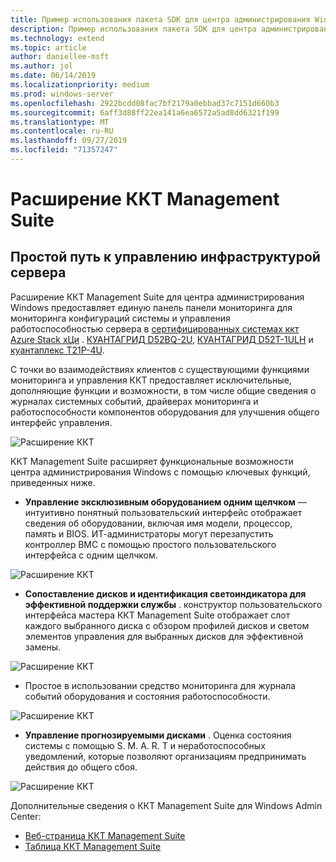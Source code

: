 ```yaml
---
title: Пример использования пакета SDK для центра администрирования Windows — ККТ
description: Пример использования пакета SDK для центра администрирования Windows — ККТ
ms.technology: extend
ms.topic: article
author: daniellee-msft
ms.author: jol
ms.date: 06/14/2019
ms.localizationpriority: medium
ms.prod: windows-server
ms.openlocfilehash: 2922bcdd08fac7bf2179a0ebbad37c7151d660b3
ms.sourcegitcommit: 6aff3d88ff22ea141a6ea6572a5ad8dd6321f199
ms.translationtype: MT
ms.contentlocale: ru-RU
ms.lasthandoff: 09/27/2019
ms.locfileid: "71357247"
---
```

# <a name="qct-management-suite-extension"></a>Расширение ККТ Management Suite

## <a name="a-simple-path-to-server-infrastructure-management"></a>Простой путь к управлению инфраструктурой сервера

Расширение ККТ Management Suite для центра администрирования Windows предоставляет единую панель панели мониторинга для мониторинга конфигураций системы и управления работоспособностью сервера в [сертифицированных системах ккт Azure Stack хЦи](https://go.qct.io/solutions/enterprise-private-cloud/qxstack-windows-server-cloud-ready-appliances/windows-server-software-defined-solution-wssd/) . [КУАНТАГРИД D52BQ-2U](https://www.qct.io/product/index/Server/rackmount-server/2U-Rackmount-Server/QuantaGrid-D52BQ-2U), [КУАНТАГРИД D52T-1ULH](https://www.qct.io/product/index/Storage/Storage-Server/1U-Storage-Server/QuantaGrid-D52T-1ULH) и [куантаплекс T21P-4U](https://www.qct.io/product/index/Storage/Storage-Server/4U-Storage-Server/QuantaPlex-T21P-4U).

С точки во взаимодействиях клиентов с существующими функциями мониторинга и управления ККТ предоставляет исключительные, дополняющие функции и возможности, в том числе общие сведения о журналах системных событий, драйверах мониторинга и работоспособности компонентов оборудования для улучшения общего интерфейс управления.

![Расширение ККТ](../../media/extend-case-study-qct/D52T_DarkMode_Disk-Detail-General.PNG)

ККТ Management Suite расширяет функциональные возможности центра администрирования Windows с помощью ключевых функций, приведенных ниже.
- **Управление эксклюзивным оборудованием одним щелчком** — интуитивно понятный пользовательский интерфейс отображает сведения об оборудовании, включая имя модели, процессор, память и BIOS. ИТ-администраторы могут перезапустить контроллер BMC с помощью простого пользовательского интерфейса с одним щелчком.

![Расширение ККТ](../../media/extend-case-study-qct/D52T_Overview.PNG)

- **Сопоставление дисков и идентификация светоиндикатора для эффективной поддержки службы** . конструктор пользовательского интерфейса мастера ККТ Management Suite отображает слот каждого выбранного диска с обзором профилей дисков и светом элементов управления для выбранных дисков для эффективной замены.

![Расширение ККТ](../../media/extend-case-study-qct/T21P_disk_mapping.png)

- Простое в использовании средство мониторинга для журнала событий оборудования и состояния работоспособности.

![Расширение ККТ](../../media/extend-case-study-qct/D52T_event_log.PNG)

- **Управление прогнозируемыми дисками** . Оценка состояния системы с помощью S. M. A. R. T и неработоспособных уведомлений, которые позволяют организациям предпринимать действия до общего сбоя.

![Расширение ККТ](../../media/extend-case-study-qct/T21P_SMART.PNG)

Дополнительные сведения о ККТ Management Suite для Windows Admin Center:
- [Веб-страница ККТ Management Suite](https://go.qct.io/solutions/enterprise-private-cloud/qxstack-windows-server-cloud-ready-appliances/)
- [Таблица ККТ Management Suite](https://go.qct.io/wp-content/uploads/2019/04/WAC-data-sheet_v04222019.pdf)